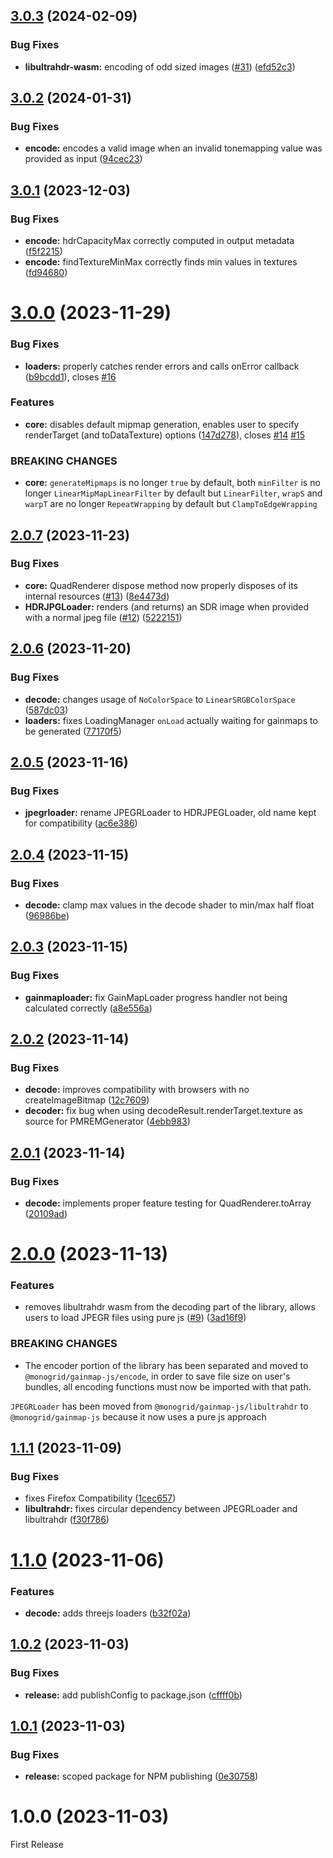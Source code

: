 ## [3.0.3](https://github.com/MONOGRID/gainmap-js/compare/v3.0.2...v3.0.3) (2024-02-09)


### Bug Fixes

* **libultrahdr-wasm:** encoding of odd sized images ([#31](https://github.com/MONOGRID/gainmap-js/issues/31)) ([efd52c3](https://github.com/MONOGRID/gainmap-js/commit/efd52c385387d2575c161e243b07369100e8e349))

## [3.0.2](https://github.com/MONOGRID/gainmap-js/compare/v3.0.1...v3.0.2) (2024-01-31)


### Bug Fixes

* **encode:** encodes a valid image when an invalid tonemapping value was provided as input ([94cec23](https://github.com/MONOGRID/gainmap-js/commit/94cec2363aa0dcb3cc46fca048c68ed7e555ebd0))

## [3.0.1](https://github.com/MONOGRID/gainmap-js/compare/v3.0.0...v3.0.1) (2023-12-03)


### Bug Fixes

* **encode:**  hdrCapacityMax correctly computed in output metadata ([f5f2215](https://github.com/MONOGRID/gainmap-js/commit/f5f22152eb236831cb9f23646445e6459be18285))
* **encode:** findTextureMinMax correctly finds min values in textures ([fd94680](https://github.com/MONOGRID/gainmap-js/commit/fd94680a76fdb04b5aa85b4210f3aec21b45a727))

# [3.0.0](https://github.com/MONOGRID/gainmap-js/compare/v2.0.7...v3.0.0) (2023-11-29)


### Bug Fixes

* **loaders:** properly catches render errors and calls onError callback ([b9bcdd1](https://github.com/MONOGRID/gainmap-js/commit/b9bcdd127576fa61c6ee92c876f4845cd80b4d34)), closes [#16](https://github.com/MONOGRID/gainmap-js/issues/16)


### Features

* **core:** disables default mipmap generation, enables user to specify renderTarget (and toDataTexture) options ([147d278](https://github.com/MONOGRID/gainmap-js/commit/147d2783224cb0a2039d762abf4e4b972b0e86da)), closes [#14](https://github.com/MONOGRID/gainmap-js/issues/14) [#15](https://github.com/MONOGRID/gainmap-js/issues/15)


### BREAKING CHANGES

* **core:** `generateMipmaps` is no longer `true` by default, both `minFilter` is  no longer `LinearMipMapLinearFilter` by default but `LinearFilter`, `wrapS` and `warpT` are no longer `RepeatWrapping` by default but `ClampToEdgeWrapping`

## [2.0.7](https://github.com/MONOGRID/gainmap-js/compare/v2.0.6...v2.0.7) (2023-11-23)


### Bug Fixes

* **core:** QuadRenderer dispose method now properly disposes of its internal resources ([#13](https://github.com/MONOGRID/gainmap-js/issues/13)) ([8e4473d](https://github.com/MONOGRID/gainmap-js/commit/8e4473da77732080de24f98dd271fecda06f9e53))
* **HDRJPGLoader:** renders (and returns) an SDR image when provided with a normal jpeg file ([#12](https://github.com/MONOGRID/gainmap-js/issues/12)) ([5222151](https://github.com/MONOGRID/gainmap-js/commit/5222151e6b5c95df79f1c4085cf36f30bd9c2dc4))

## [2.0.6](https://github.com/MONOGRID/gainmap-js/compare/v2.0.5...v2.0.6) (2023-11-20)


### Bug Fixes

* **decode:** changes usage of `NoColorSpace` to `LinearSRGBColorSpace` ([587dc03](https://github.com/MONOGRID/gainmap-js/commit/587dc0377876533b18b506516d8757e04e830c62))
* **loaders:** fixes LoadingManager `onLoad` actually waiting for gainmaps to be generated ([77170f5](https://github.com/MONOGRID/gainmap-js/commit/77170f57c5ad277d3e97d1236ab93a29106c4a99))

## [2.0.5](https://github.com/MONOGRID/gainmap-js/compare/v2.0.4...v2.0.5) (2023-11-16)


### Bug Fixes

* **jpegrloader:** rename JPEGRLoader to HDRJPEGLoader, old name kept for compatibility ([ac6e386](https://github.com/MONOGRID/gainmap-js/commit/ac6e38610886b7adec5806a7ad301bff1ec00d62))

## [2.0.4](https://github.com/MONOGRID/gainmap-js/compare/v2.0.3...v2.0.4) (2023-11-15)


### Bug Fixes

* **decode:** clamp max values in the decode shader to min/max half float ([96986be](https://github.com/MONOGRID/gainmap-js/commit/96986be23dd95825d19fac3b3de520d59d8ad936))

## [2.0.3](https://github.com/MONOGRID/gainmap-js/compare/v2.0.2...v2.0.3) (2023-11-15)


### Bug Fixes

* **gainmaploader:** fix GainMapLoader progress handler not being calculated correctly ([a8e556a](https://github.com/MONOGRID/gainmap-js/commit/a8e556ab1d465a9bd705960d175464cf8d434ea1))

## [2.0.2](https://github.com/MONOGRID/gainmap-js/compare/v2.0.1...v2.0.2) (2023-11-14)


### Bug Fixes

* **decode:** improves compatibility with browsers with no createImageBitmap ([12c7609](https://github.com/MONOGRID/gainmap-js/commit/12c7609ee815a460f95419aab328b412e759f012))
* **decoder:** fix bug when using decodeResult.renderTarget.texture as source for PMREMGenerator ([4ebb983](https://github.com/MONOGRID/gainmap-js/commit/4ebb983d5bbc7f524e4b1231f630e3714cf1f870))

## [2.0.1](https://github.com/MONOGRID/gainmap-js/compare/v2.0.0...v2.0.1) (2023-11-14)


### Bug Fixes

* **decode:** implements proper feature testing for QuadRenderer.toArray ([20109ad](https://github.com/MONOGRID/gainmap-js/commit/20109ad31977124c1169f096e8ccd36628599f89))

# [2.0.0](https://github.com/MONOGRID/gainmap-js/compare/v1.1.1...v2.0.0) (2023-11-13)


### Features

* removes libultrahdr wasm from the decoding part of the library, allows users to load JPEGR files using pure js ([#9](https://github.com/MONOGRID/gainmap-js/issues/9)) ([3ad16f9](https://github.com/MONOGRID/gainmap-js/commit/3ad16f97fec6040fdfdfb4cd5e71b1ac8e504e28))


### BREAKING CHANGES

* The encoder portion of the library has been separated and moved to `@monogrid/gainmap-js/encode`, in order to save file size on user's bundles, all encoding functions must now be imported with that path.

`JPEGRLoader` has been moved from `@monogrid/gainmap-js/libultrahdr` to `@monogrid/gainmap-js` because it now uses a pure js approach

## [1.1.1](https://github.com/MONOGRID/gainmap-js/compare/v1.1.0...v1.1.1) (2023-11-09)


### Bug Fixes

* fixes Firefox Compatibility ([1cec657](https://github.com/MONOGRID/gainmap-js/commit/1cec65708127b6fd064277f4f923fc0f65610fa2))
* **libultrahdr:** fixes circular dependency between JPEGRLoader and libultrahdr ([f30f786](https://github.com/MONOGRID/gainmap-js/commit/f30f7865fb27a601635168b8a104a9935653e758))

# [1.1.0](https://github.com/MONOGRID/gainmap-js/compare/v1.0.2...v1.1.0) (2023-11-06)


### Features

* **decode:** adds threejs loaders ([b32f02a](https://github.com/MONOGRID/gainmap-js/commit/b32f02a09d20fbd9d17b35c65cf4dba8aafc9ed5))

## [1.0.2](https://github.com/MONOGRID/gainmap-js/compare/v1.0.1...v1.0.2) (2023-11-03)


### Bug Fixes

* **release:** add publishConfig to package.json ([cffff0b](https://github.com/MONOGRID/gainmap-js/commit/cffff0b31050ab54040922748b82d97e6aa820a3))

## [1.0.1](https://github.com/MONOGRID/gainmap-js/compare/v1.0.0...v1.0.1) (2023-11-03)


### Bug Fixes

* **release:** scoped package for NPM publishing ([0e30758](https://github.com/MONOGRID/gainmap-js/commit/0e307589e51dd05e160062f2ae78fc746cbdf5aa))

# 1.0.0 (2023-11-03)

First Release
